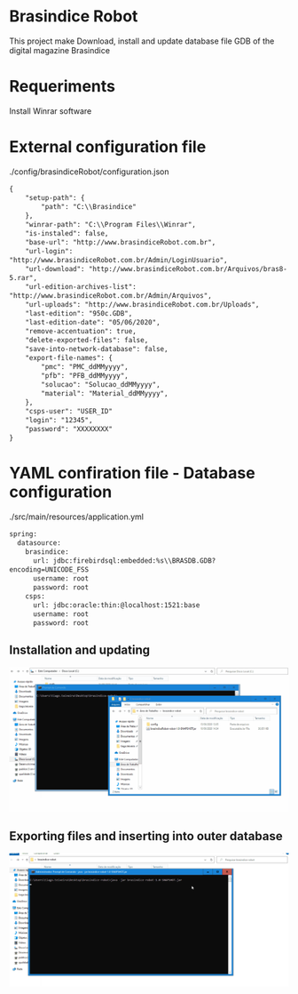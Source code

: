# Brasindice Robot
This project make Download, install and update database file GDB of the digital magazine Brasindice

# Requeriments

Install Winrar software

# External configuration file
./config/brasindiceRobot/configuration.json
```
{
    "setup-path": {
        "path": "C:\\Brasindice"
    },
    "winrar-path": "C:\\Program Files\\Winrar",
    "is-instaled": false,
    "base-url": "http://www.brasindiceRobot.com.br",
    "url-login": "http://www.brasindiceRobot.com.br/Admin/LoginUsuario",
    "url-download": "http://www.brasindiceRobot.com.br/Arquivos/bras8-5.rar",
    "url-edition-archives-list": "http://www.brasindiceRobot.com.br/Admin/Arquivos",
    "url-uploads": "http://www.brasindiceRobot.com.br/Uploads",
    "last-edition": "950c.GDB",
    "last-edition-date": "05/06/2020",
    "remove-accentuation": true,
    "delete-exported-files": false,
    "save-into-network-database": false,
    "export-file-names": {
        "pmc": "PMC_ddMMyyyy",
        "pfb": "PFB_ddMMyyyy",
        "solucao": "Solucao_ddMMyyyy",
        "material": "Material_ddMMyyyy",
    }, 
    "csps-user": "USER_ID"
    "login": "12345",
    "password": "XXXXXXXX"
}
```

# YAML confiration file - Database configuration
./src/main/resources/application.yml
```
spring:
  datasource:
    brasindice:
      url: jdbc:firebirdsql:embedded:%s\\BRASDB.GDB?encoding=UNICODE_FSS
      username: root
      password: root
    csps:
      url: jdbc:oracle:thin:@localhost:1521:base
      username: root
      password: root
```

## Installation and updating 
![knowhow](https://github.com/tiagoadmstz/brasindice-robot/blob/master/kh.gif)

## Exporting files and inserting into outer database
![knowhow2](https://github.com/tiagoadmstz/brasindice-robot/blob/master/kh2.gif)